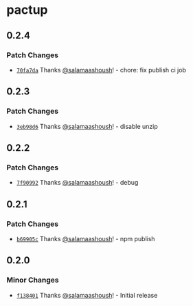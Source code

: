 # pactup

## 0.2.4

### Patch Changes

- [`70fa7da`](https://github.com/kadena-community/pactup/commit/70fa7dacca560a96c22e3cb0aebee3031e699846) Thanks [@salamaashoush](https://github.com/salamaashoush)! - chore: fix publish ci job

## 0.2.3

### Patch Changes

- [`3eb98d6`](https://github.com/kadena-community/pactup/commit/3eb98d65eeeb41c62304031085d2019df47f03a4) Thanks [@salamaashoush](https://github.com/salamaashoush)! - disable unzip

## 0.2.2

### Patch Changes

- [`7f90992`](https://github.com/kadena-community/pactup/commit/7f9099207a99e7763f8144c0d3d229d3bcfdb5ac) Thanks [@salamaashoush](https://github.com/salamaashoush)! - debug

## 0.2.1

### Patch Changes

- [`b69905c`](https://github.com/kadena-community/pactup/commit/b69905ce779f65afbe7f8a866699d7236ebb47f2) Thanks [@salamaashoush](https://github.com/salamaashoush)! - npm publish

## 0.2.0

### Minor Changes

- [`f138401`](https://github.com/kadena-community/pactup/commit/f13840194f537c8fa684a662a3bca82dc8e731e0) Thanks [@salamaashoush](https://github.com/salamaashoush)! - Initial release
